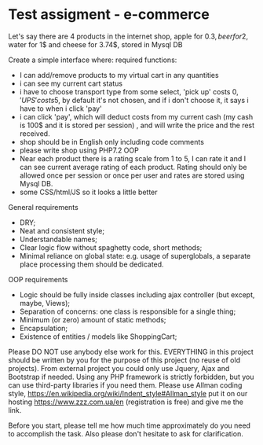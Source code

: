 # Test assigment - e-commerce 
Let's say there are 4 products in the internet shop, apple for 0.3$, beer for 2$, water for 1$ and cheese for 3.74$, stored in Mysql DB

Create a simple interface where:
required functions:
- I can add/remove products to my virtual cart in any quantities
- i can see my current cart status
- i have to choose transport type from some select, 'pick up' costs 0$, 'UPS' costs 5$, by default it's not chosen, and if i don't
choose it, it says i have to when i click 'pay'
- i can click 'pay', which will deduct costs from my current cash (my cash is 100$ and it is stored per session) , and will write the price and the rest 
received.
- shop should be in English only including code comments
- please write shop using PHP7.2 OOP
- Near each product there is a rating scale from 1 to 5, I can rate it and I can see current average rating of each product. Rating should only be allowed once per session or once per user and rates are stored using Mysql DB.
- some CSS/html/JS so it looks a little better

General requirements
- DRY;
- Neat and consistent style;
- Understandable names;
- Clear logic flow without spaghetty code, short methods;
- Minimal reliance on global state: e.g. usage of superglobals, a separate place processing them should be dedicated.

OOP requirements
- Logic should be fully inside classes including ajax controller (but except, maybe, Views);
- Separation of concerns: one class is responsible for a single thing;
- Minimum (or zero) amount of static methods;
- Encapsulation;
- Existence of entities / models like ShoppingCart;

Please DO NOT use anybody else work for this. EVERYTHING in this project should be written by you for the purpose of this project (no reuse of old projects).
From external project you could only use Jquery, Ajax and Bootstrap if needed. Using any PHP framework is strictly forbidden, but you can use third-party libraries if you need them.
Please use Allman coding style, https://en.wikipedia.org/wiki/Indent_style#Allman_style
 put it on our hosting https://www.zzz.com.ua/en (registration is free) and give me the link.
 
Before you start, please tell me how much time approximately do you need to accomplish the task.
Also please don't hesitate to ask for clarification.
